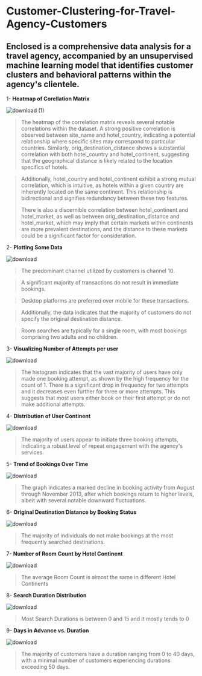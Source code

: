 # Customer-Clustering-for-Travel-Agency-Customers

## Enclosed is a comprehensive data analysis for a travel agency, accompanied by an unsupervised machine learning model that identifies customer clusters and behavioral patterns within the agency's clientele.

1- **Heatmap of Corellation Matrix**

![download (1)](https://github.com/itsahmedmohamedamin/Customer-Clustering-for-Travel-Agency-Customers/assets/50253297/0459554f-ce03-493c-b205-478406c99ad5)

> The heatmap of the correlation matrix reveals several notable correlations within the dataset. A strong positive correlation is observed between site_name and hotel_country, indicating a potential relationship where specific sites may correspond to particular countries. Similarly, orig_destination_distance shows a substantial correlation with both hotel_country and hotel_continent, suggesting that the geographical distance is likely related to the location specifics of hotels.

> Additionally, hotel_country and hotel_continent exhibit a strong mutual correlation, which is intuitive, as hotels within a given country are inherently located on the same continent. This relationship is bidirectional and signifies redundancy between these two features.
> 
> There is also a discernible correlation between hotel_continent and hotel_market, as well as between orig_destination_distance and hotel_market, which may imply that certain markets within continents are more prevalent destinations, and the distance to these markets could be a significant factor for consideration.

2- **Plotting Some Data**

![download](https://github.com/itsahmedmohamedamin/Customer-Clustering-for-Travel-Agency-Customers/assets/50253297/e801517e-2fd3-4361-aee4-af87c9f4be44)


> The predominant channel utilized by customers is channel 10.

> A significant majority of transactions do not result in immediate bookings.

> Desktop platforms are preferred over mobile for these transactions.

> Additionally, the data indicates that the majority of customers do not specify the original destination distance.

> Room searches are typically for a single room, with most bookings comprising two adults and no children.

3- **Visualizing Number of Attempts per user**

![download](https://github.com/itsahmedmohamedamin/Customer-Clustering-for-Travel-Agency-Customers/assets/50253297/960ee7de-1195-490d-a81d-8cd4ce8355c8)

> The histogram indicates that the vast majority of users have only made one booking attempt, as shown by the high frequency for the count of 1. There is a significant drop in frequency for two attempts and it decreases even further for three or more attempts. This suggests that most users either book on their first attempt or do not make additional attempts.

4- **Distribution of User Continent**

![download](https://github.com/itsahmedmohamedamin/Customer-Clustering-for-Travel-Agency-Customers/assets/50253297/852980b9-bc88-4e12-acef-0280438dbdd8)


> The majority of users appear to initiate three booking attempts, indicating a robust level of repeat engagement with the agency's services.

5- **Trend of Bookings Over Time**

![download](https://github.com/itsahmedmohamedamin/Customer-Clustering-for-Travel-Agency-Customers/assets/50253297/e0cd3d2b-caad-4b7e-8f23-1d6013584ef8)


> The graph indicates a marked decline in booking activity from August through November 2013, after which bookings return to higher levels, albeit with several notable downward fluctuations.

6- **Original Destination Distance by Booking Status**

![download](https://github.com/itsahmedmohamedamin/Customer-Clustering-for-Travel-Agency-Customers/assets/50253297/094dc8a7-c5e1-467b-ae46-292ef4a29829)

> The majority of individuals do not make bookings at the most frequently searched destinations.

7- **Number of Room Count by Hotel Continent**

![download](https://github.com/itsahmedmohamedamin/Customer-Clustering-for-Travel-Agency-Customers/assets/50253297/21b7319a-efa9-4d9a-a6f4-c6a7831f65f7)

> The average Room Count is almost the same in different Hotel Continents


8- **Search Duration Distribution**

![download](https://github.com/itsahmedmohamedamin/Customer-Clustering-for-Travel-Agency-Customers/assets/50253297/75ed7475-e9ad-438f-b033-120f2ccc1d5f)

> Most Search Durations is between 0 and 15 and it mostly tends to 0


9- **Days in Advance vs. Duration**

![download](https://github.com/itsahmedmohamedamin/Customer-Clustering-for-Travel-Agency-Customers/assets/50253297/21c2b3cd-2603-41be-9da8-14cf9e41d776)

> The majority of customers have a duration ranging from 0 to 40 days, with a minimal number of customers experiencing durations exceeding 50 days.

